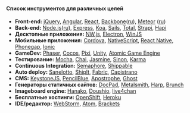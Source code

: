 #### Список инструментов для различных целей
* **Front-end:** 
[jQuery](https://jquery.com/), 
[Angular](https://angularjs.org/), 
[React](https://facebook.github.io/react/), 
[Backbone](http://backbonejs.org/)([ru](http://backbonejs.ru/)), 
[Meteor](https://www.meteor.com/) ([ru](http://docs.meteor.com.ru/))
* **Back-end:** 
[Node.js](https://nodejs.org/)([ru](http://node-center.ru/)), 
[Express](http://expressjs.com/), 
[Koa](http://koajs.com/), 
[Sails](http://sailsjs.org/),
[Total](https://www.totaljs.com/),
[Strapi](http://strapi.io/),
[Hapi](http://hapijs.com/)
* **Десктопные приложения:** 
[NW.js](http://nwjs.io/), 
[Electron](http://electron.atom.io/), 
[WinJS](http://try.buildwinjs.com/)
* **Мобильные приложения:** 
[Cordova](https://cordova.apache.org/), 
[NativeScript](https://www.nativescript.org/),
[React Native](http://www.reactnative.com/), 
[Phonegap](http://phonegap.com/), 
[Ionic](http://ionicframework.com/)
* **GameDev:** 
[Phaser](http://phaser.io/), 
[Cocos](http://www.cocos2d-x.org/), 
[Pixi](http://www.pixijs.com/), 
[Unity](https://unity3d.com/ru/),
[Atomic Game Engine](http://atomicgameengine.com/)
* **Тестирование:**
[Mocha](https://mochajs.org/), 
[Chai](http://chaijs.com/), 
[Jasmine](http://jasmine.github.io/), 
[Sinon](http://sinonjs.org/),
[Karma](https://karma-runner.github.io/)
* **Continuous Integration:** 
[Semaphore](https://semaphoreci.com/), 
[Shippable](https://app.shippable.com/)
* **Auto deploy:**
[Sanelotto](http://sanelotto.info/),
[ShipIt](https://github.com/shipitjs/shipit/),
[Fabric](http://www.fabfile.org/),
[Capistrano](http://capistranorb.com/)
* **CMS:**
[KeystoneJS](http://keystonejs.com/),
[PencilBlue](https://pencilblue.org/),
[Apostrophe](http://apostrophenow.org/),
[Ghost](https://ghost.org/)
* **Генераторы статичных сайтов:** 
[DocPad](http://docpad.org/), 
[Metalsmith](http://www.metalsmith.io/), 
[Harp](http://harpjs.com/), 
[Brunch](http://brunch.io/)
* **Imageboard engine:**
[Hanako](http://hanako-imageboard.rhcloud.com/),
[Doushio](https://github.com/lalcmellkmal/doushio),
[live4chan](https://github.com/emgram769/live4chan)
* **Бесплатные хостинги:** 
[OpenShift](https://www.openshift.com), 
[Heroku](https://www.heroku.com/)
* **IDE/редактор:** 
[WebStorm](https://www.jetbrains.com/webstorm/), 
[Atom](https://atom.io/), 
[Brackets](http://brackets.io/)
